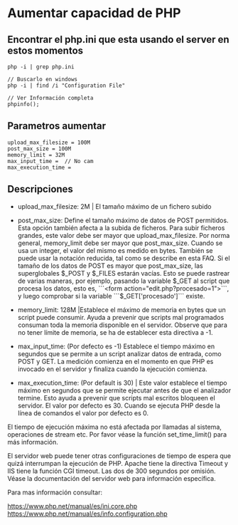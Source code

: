 # Aumentar capacidad de PHP

## Encontrar el php.ini que esta usando el server en estos momentos
```
php -i | grep php.ini

// Buscarlo en windows
php -i | find /i "Configuration File"

// Ver Información completa
phpinfo();
```

## Parametros aumentar

```
upload_max_filesize = 100M
post_max_size = 100M
memory_limit = 32M
max_input_time =  // No cam
max_execution_time =
```

## Descripciones

* upload_max_filesize: 2M | El tamaño máximo de un fichero subido

* post_max_size: Define el tamaño máximo de datos de POST permitidos. Esta opción también afecta a la subida de ficheros. Para subir ficheros grandes, este valor debe ser mayor que upload_max_filesize. Por norma general, memory_limit debe ser mayor que post_max_size. Cuando se usa un integer, el valor del mismo es medido en bytes. También se puede usar la notación reducida, tal como se describe en esta FAQ. Si el tamaño de los datos de POST es mayor que post_max_size, las superglobales $_POST y $_FILES estarán vacías. Esto se puede rastrear de varias maneras, por ejemplo, pasando la variable $_GET al script que procesa los datos, esto es, ```<form action="edit.php?procesado=1">```, y luego comprobar si la variable ```$_GET['procesado']``` existe.
  

* memory_limit: 128M |Establece el máximo de memoria en bytes que un script puede consumir. Ayuda a prevenir que scripts mal programados consuman toda la memoria disponible en el servidor. Observe que para no tener límite de memoria, se ha de establecer esta directiva a -1.
  
* max_input_time: (Por defecto es -1) Establece el tiempo máximo en segundos que se permite a un script analizar datos de entrada, como POST y GET. La medición comienza en el momento en que PHP es invocado en el servidor y finaliza cuando la ejecución comienza.
  
* max_execution_time: (Por default is 30) | Este valor establece el tiempo máximo en segundos que se permite ejecutar antes de que el analizador termine. Esto ayuda a prevenir que scripts mal escritos bloqueen el servidor. El valor por defecto es 30. Cuando se ejecuta PHP desde la línea de comandos el valor por defecto es 0.

El tiempo de ejecución máxima no está afectada por llamadas al sistema, operaciones de stream etc. Por favor véase la función set_time_limit() para más información.

El servidor web puede tener otras configuraciones de tiempo de espera que quizá interrumpan la ejecución de PHP. Apache tiene la directiva Timeout y IIS tiene la función CGI timeout. Las dos de 300 segundos por omisión. Véase la documentación del servidor web para información específica.
  



Para mas información consultar: 

https://www.php.net/manual/es/ini.core.php
https://www.php.net/manual/es/info.configuration.php
 
